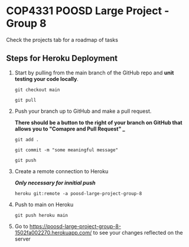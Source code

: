 # COP4331 POOSD Large Project - Group 8

Check the projects tab for a roadmap of tasks

## Steps for Heroku Deployment

1. Start by pulling from the main branch of the GitHub repo and **unit testing your code locally**.

   `git checkout main`

   `git pull`

2. Push your branch up to GitHub and make a pull request.

   **There should be a button to the right of your branch on GitHub that allows you to "Comapre and Pull Request" \_**

   `git add .`

   `git commit -m "some meaningful message"`

   `git push`

3. Create a remote connection to Heroku

   **_Only necessary for innitial push_**

   `heroku git:remote -a poosd-large-project-group-8`

4. Push to main on Heroku

   `git push heroku main`

5. Go to https://poosd-large-project-group-8-1502fa002270.herokuapp.com/ to see your changes reflected on the server
